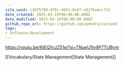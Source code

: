 ```yaml
---
site_uuid: c36f5799-df6c-4651-8c67-a91fba4ccf22
date_created: 2025-03-19T00:00:00.000Z
date_modified: 2025-03-24T00:00:00.000Z
github_repo_url: https://github.com/pmndrs/zustand
tags:
- Software-Development
---
```


https://youtu.be/6tEQ1nJZ51w?si=TNueU1Iv9P7TUBym

[[Vocabulary/State Management|State Management]]
